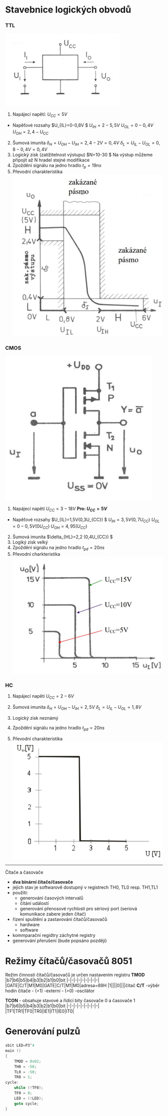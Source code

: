 # Stavebnice logických obvodů
### TTL
![TTL](./Images/TTLSchema.JPG)
1. Napájecí napětí:
$U_{CC}=5V$
- Napěťové rozsahy
$U_{IL}=0-0,8V $
$U_{IH}=2-5,5V$
$U_{OL}=0-0,4V$
$U_{OH}=2,4-U_{CC}$
2. Šumová imunita
$\delta_H= U_{OH}-U_{IH}=2,4-2V=0,4V$
$\delta_L= U_{IL}-U_{OL}=0,8-0,4V=0,4V$
3. Logický zisk
(zatížitelnost výstupu)
$N=10-30 $
Na výstup můžeme připojit až N hradel stejné modifikace
4. Zpoždění signálu na jedno hradlo
$t_p = 19 ns$
5. Převodní charakteristika
![TTLCharacteristic](./Images/TTLCharacteristic.JPG)

### CMOS
![CMOSSchema](./Images/CMOSSchema.JPG)
1. Napájecí napětí
$U_{CC}=3-18V$
**Pro: $U_{CC}=5V$**
- Napěťové rozsahy
$U_{IL}=1,5V(0,3U_{CC}) $
$U_{IH}=3,5V(0,7U_{CC})$
$U_{OL}=0-0,5V (0U_{CC})$
$U_{OH}=4,95 (U_{CC})$

2. Šumová imunita
$\delta_{HL}=2,2 (0,4U_{CC}) $
3. Logiký zisk
velký
4. Zpoždění signálu na jedno hradlo
$t_{pd} =20ns$
5. Převodní charkteristika
![CMOSCharacteristic](./Images/CMOSCharacteristic.JPG)

### HC
1. Napájecí napětí
$U_{CC}=2-6V$
2. Šumová imunita
$\delta_H= U_{OH}-U_{IH}=2,5V$
$\delta_L= U_{IL}-U_{OL}=1,8V$
3. Logický zisk 
neznámý 
4. Zpoždění signálu na jedno hradlo
$t_{pd} =20ns$

5. Převodní charakteristika
![HCCharacteristic](./Images/HCharacteristic.JPG)

___

Čítače a časovače
- **dva binární čítače/časovače**
- jejich stav je softwarově dostupný v registrech TH0, TL0 resp. TH1,TL1
- použití:
    - generování časových intervalů
    - čítání událostí
    - generování přenosové rychlosti pro sériový port (seriová komunikace zabere jeden čítač)
- řízení spuštění a zastavování čítačů/časovačů
    - hardware
    - software
- kommparační regidtry záchytné registry
- generování přerušení (bude popsáno později)
# Režimy čítačů/časovačů 8051
Režim činnosti čítačů/časovačů je určen nastavením registru **TMOD**
|b7|b6|b5|b4|b3|b2|b1|b0|bit
|-|-|-|-|-|-|-|-|-|
|GATE|C/T|M1|M0|GATE|C/T|M1|M0|adresa=89H
|1||||0||||čítač
**C/T** -výběr hodin čítače 
    - (=1) -externí
    - (=0) -oscilátor

**TCON** - obsahuje stavové a řídící bity časovače 0 a časovače 1
|b7|b6|b5|b4|b3|b2|b1|b0|bit
|-|-|-|-|-|-|-|-|-|
|TF1|TR1|TF0|TR0|IE1|IT1|IE0|IT0|


# Generování pulzů
```c
sbit LED=P3^4
main ()
{
    TMOD = 0x02;
    TH0 = -50;
    TL0 = -50;
    TR0 = 1;
cycle:  
    while (!TF0);
    TF0 = 0;
    LED = (!LED);
    goto cycle;
}
```
